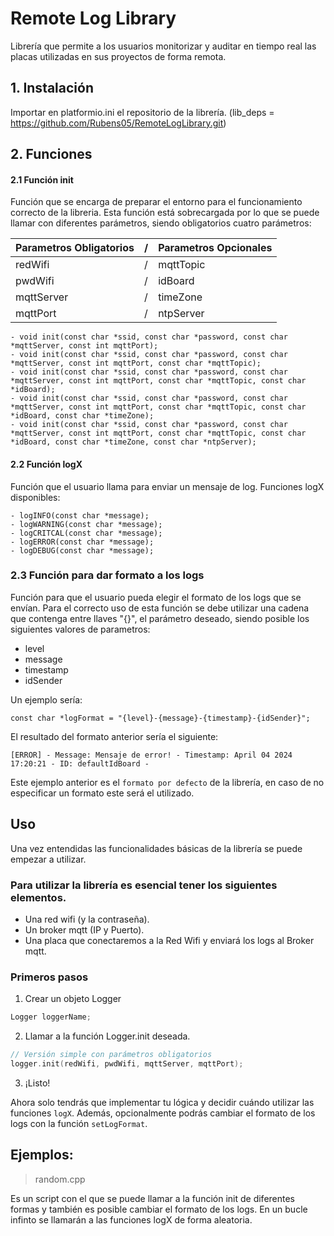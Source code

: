 # Remote Log Library

Librería que permite a los usuarios monitorizar y auditar en tiempo real las placas utilizadas en sus proyectos de forma remota. 

## 1. Instalación

Importar en platformio.ini el repositorio de la librería. (lib_deps = https://github.com/Rubens05/RemoteLogLibrary.git)

## 2. Funciones


#### 2.1 Función init
Función que se encarga de preparar el entorno para el funcionamiento correcto de la libreria. Esta función está sobrecargada por lo que se puede llamar con diferentes parámetros, siendo obligatorios cuatro parámetros:

| Parametros Obligatorios  |/|   Parametros Opcionales   | 
| ------------------------ |-| ------------------------ |
|         redWifi          |/|         mqttTopic        |
|         pwdWifi          |/|         idBoard          |        
|         mqttServer       |/|         timeZone         |
|         mqttPort         |/|         ntpServer        |

   

```
- void init(const char *ssid, const char *password, const char *mqttServer, const int mqttPort);
- void init(const char *ssid, const char *password, const char *mqttServer, const int mqttPort, const char *mqttTopic);
- void init(const char *ssid, const char *password, const char *mqttServer, const int mqttPort, const char *mqttTopic, const char *idBoard);
- void init(const char *ssid, const char *password, const char *mqttServer, const int mqttPort, const char *mqttTopic, const char *idBoard, const char *timeZone);
- void init(const char *ssid, const char *password, const char *mqttServer, const int mqttPort, const char *mqttTopic, const char *idBoard, const char *timeZone, const char *ntpServer);

```

#### 2.2 Función logX
Función que el usuario llama para enviar un mensaje de log.
Funciones logX disponibles:
```
- logINFO(const char *message);
- logWARNING(const char *message);
- logCRITCAL(const char *message);
- logERROR(const char *message);
- logDEBUG(const char *message);
```
### 2.3 Función para dar formato a los logs 
Función para que el usuario pueda elegir el formato de los logs que se envían. Para el correcto uso de esta función se debe utilizar una cadena que contenga entre llaves "{}", el parámetro deseado, siendo posible los siguientes valores de parametros:
- level
- message 
- timestamp
- idSender

Un ejemplo sería:

``` 
const char *logFormat = "{level}-{message}-{timestamp}-{idSender}";
```

El resultado del formato anterior sería el siguiente:
```
[ERROR] - Message: Mensaje de error! - Timestamp: April 04 2024 17:20:21 - ID: defaultIdBoard - 
```

Este ejemplo anterior es el `formato por defecto` de la librería, en caso de no especificar un formato este será el utilizado.

## Uso

Una vez entendidas las funcionalidades básicas de la librería se puede empezar a utilizar.

### Para utilizar la librería es esencial tener los siguientes elementos.
 
- Una red wifi (y la contraseña).
- Un broker mqtt (IP y Puerto).
- Una placa que conectaremos a la Red Wifi y enviará los logs al Broker mqtt.

### Primeros pasos

1. Crear un objeto Logger 

```c++
Logger loggerName;
```

2. Llamar a la función Logger.init deseada.

```c++
// Versión simple con parámetros obligatorios
logger.init(redWifi, pwdWifi, mqttServer, mqttPort);
```
3. ¡Listo!

Ahora solo tendrás que implementar tu lógica y decidir cuándo utilizar las funciones `logX`. Además, opcionalmente podrás cambiar el formato de los logs con la función `setLogFormat`.
## Ejemplos:

> random.cpp

Es un script con el que se puede llamar a la función init de diferentes formas y también es posible cambiar el formato de los logs. En un bucle infinto se llamarán a las funciones logX de forma aleatoria.  


